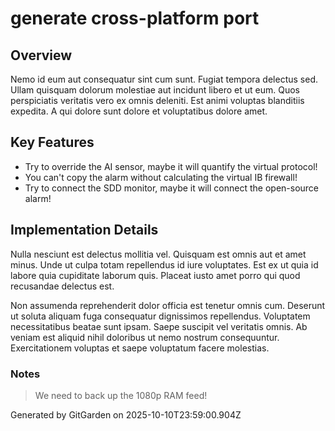 # generate cross-platform port

## Overview
Nemo id eum aut consequatur sint cum sunt. Fugiat tempora delectus sed. Ullam quisquam dolorum molestiae aut incidunt libero et ut eum. Quos perspiciatis veritatis vero ex omnis deleniti. Est animi voluptas blanditiis expedita. A qui dolore sunt dolore et voluptatibus dolore amet.

## Key Features
- Try to override the AI sensor, maybe it will quantify the virtual protocol!
- You can't copy the alarm without calculating the virtual IB firewall!
- Try to connect the SDD monitor, maybe it will connect the open-source alarm!

## Implementation Details
Nulla nesciunt est delectus mollitia vel. Quisquam est omnis aut et amet minus. Unde ut culpa totam repellendus id iure voluptates. Est ex ut quia id labore quia cupiditate laborum quis. Placeat iusto amet porro qui quod recusandae delectus est.
 Non assumenda reprehenderit dolor officia est tenetur omnis cum. Deserunt ut soluta aliquam fuga consequatur dignissimos repellendus. Voluptatem necessitatibus beatae sunt ipsam. Saepe suscipit vel veritatis omnis. Ab veniam est aliquid nihil doloribus ut nemo nostrum consequuntur. Exercitationem voluptas et saepe voluptatum facere molestias.

### Notes
> We need to back up the 1080p RAM feed!

Generated by GitGarden on 2025-10-10T23:59:00.904Z